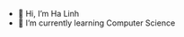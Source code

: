 - 👋 Hi, I’m Ha Linh
- 🌱 I’m currently learning Computer Science


<!---
Halinh2726/Halinh2726 is a ✨ special ✨ repository because its `README.md` (this file) appears on your GitHub profile.
You can click the Preview link to take a look at your changes.
--->
